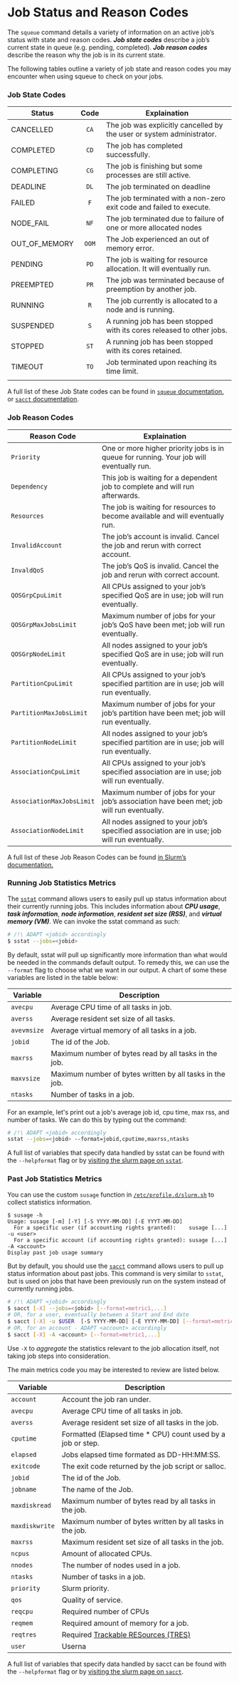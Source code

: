 # Job Status and Reason Codes

The `squeue` command details a variety of information on an active
job’s status with state and reason codes. *__Job state
codes__* describe a job’s current state in queue (e.g. pending,
completed). *__Job reason codes__* describe the reason why the job is
in its current state.

The following tables outline a variety of job state and reason codes you
may encounter when using squeue to check on your jobs.

### Job State Codes

| Status        | Code  | Explaination                                                           |
| ------------- | :---: | ---------------------------------------------------------------------- |
| CANCELLED     | `CA`  | The job was explicitly cancelled by the user or system administrator.  |
| COMPLETED     | `CD`  | The job has completed successfully.                                    |
| COMPLETING    | `CG`  | The job is finishing but some processes are still active.              |
| DEADLINE      | `DL`  | The job terminated on deadline                                         |
| FAILED        | `F`   | The job terminated with a non-zero exit code and failed to execute.    |
| NODE_FAIL     | `NF`  | The job terminated due to failure of one or more allocated nodes       |
| OUT_OF_MEMORY | `OOM` | The Job experienced an out of memory error.                            |
| PENDING       | `PD`  | The job is waiting for resource allocation. It will eventually run.    |
| PREEMPTED     | `PR`  | The job was terminated because of preemption by another job.           |
| RUNNING       | `R`   | The job currently is allocated to a node and is running.               |
| SUSPENDED     | `S`   | A running job has been stopped with its cores released to other jobs.  |
| STOPPED       | `ST`  | A running job has been stopped with its cores retained.                |
| TIMEOUT       | `TO`  | Job terminated upon reaching its time limit.                           |
|               |       |                                                                        |

A full list of these Job State codes can be found in [`squeue`
documentation.](https://slurm.schedmd.com/squeue.html#lbAG) or [`sacct` documentation](https://slurm.schedmd.com/sacct.html#lbAG).

### Job Reason Codes

| Reason Code               | Explaination                                                                                |
| ------------------------  | ------------------------------------------------------------------------------------------- |
| `Priority`                | One or more higher priority jobs is in queue for running. Your job will eventually run.     |
| `Dependency`              | This job is waiting for a dependent job to complete and will run afterwards.                |
| `Resources`               | The job is waiting for resources to become available and will eventually run.               |
| `InvalidAccount`          | The job’s account is invalid. Cancel the job and rerun with correct account.                |
| `InvaldQoS`               | The job’s QoS is invalid. Cancel the job and rerun with correct account.                    |
| `QOSGrpCpuLimit`          | All CPUs assigned to your job’s specified QoS are in use; job will run eventually.          |
| `QOSGrpMaxJobsLimit`      | Maximum number of jobs for your job’s QoS have been met; job will run eventually.           |
| `QOSGrpNodeLimit`         | All nodes assigned to your job’s specified QoS are in use; job will run eventually.         |
| `PartitionCpuLimit`       | All CPUs assigned to your job’s specified partition are in use; job will run eventually.    |
| `PartitionMaxJobsLimit`   | Maximum number of jobs for your job’s partition have been met; job will run eventually.     |
| `PartitionNodeLimit`      | All nodes assigned to your job’s specified partition are in use; job will run eventually.   |
| `AssociationCpuLimit`     | All CPUs assigned to your job’s specified association are in use; job will run eventually.  |
| `AssociationMaxJobsLimit` | Maximum number of jobs for your job’s association have been met; job will run eventually.   |
| `AssociationNodeLimit`    | All nodes assigned to your job’s specified association are in use; job will run eventually. |

A full list of these Job Reason Codes can be found [in Slurm’s
documentation.](https://slurm.schedmd.com/squeue.html#lbAF)

### Running Job Statistics Metrics

The [`sstat`](https://slurm.schedmd.com/sstat.html) command allows users to
easily pull up status information about their currently running jobs.
This includes information about *__CPU usage__*,
*__task information__*, *__node information__*, *__resident set size
(RSS)__*, and *__virtual memory (VM)__*. We can invoke the sstat
command as such:

```bash
# /!\ ADAPT <jobid> accordingly
$ sstat --jobs=<jobid>
```

By default, sstat will pull up significantly more information than
what would be needed in the commands default output. To remedy this,
we can use the `--format` flag to choose what we want in our
output. A chart of some these variables are listed in the table below:

| __Variable__ | __Description__                                          |
| ------------ | -------------------------------------------------------- |
| `avecpu`     | Average CPU time of all tasks in job.                    |
| `averss`     | Average resident set size of all tasks.                  |
| `avevmsize`  | Average virtual memory of all tasks in a job.            |
| `jobid`      | The id of the Job.                                       |
| `maxrss`     | Maximum number of bytes read by all tasks in the job.    |
| `maxvsize`   | Maximum number of bytes written by all tasks in the job. |
| `ntasks`     | Number of tasks in a job.                                |

For an example, let's print out a job's average job id, cpu time, max
rss, and number of tasks. We can do this by typing out the command:

```bash
# /!\ ADAPT <jobid> accordingly
sstat --jobs=<jobid> --format=jobid,cputime,maxrss,ntasks
```

A full list of variables that specify data handled by sstat can be
found with the `--helpformat` flag or by [visiting the slurm page on
`sstat`](https://slurm.schedmd.com/sstat.html).


### Past Job Statistics Metrics

You can use the custom `susage` function in [`/etc/profile.d/slurm.sh`](https://github.com/ULHPC/tools/blob/master/slurm/profile.d/slurm.sh) to collect statistics information.

```console
$ susage -h
Usage: susage [-m] [-Y] [-S YYYY-MM-DD] [-E YYYT-MM-DD]
  For a specific user (if accounting rights granted):    susage [...] -u <user>
  For a specific account (if accounting rights granted): susage [...] -A <account>
Display past job usage summary
```

But by default, you should use the
[`sacct`](https://slurm.schedmd.com/sacct.html) command allows users to pull up
status information about past jobs.
This command is very similar to `sstat`, but is used on jobs
that have been previously run on the system instead of currently
running jobs.

```bash
# /!\ ADAPT <jobid> accordingly
$ sacct [-X] --jobs=<jobid> [--format=metric1,...]
# OR, for a user, eventually between a Start and End date
$ sacct [-X] -u $USER  [-S YYYY-MM-DD] [-E YYYY-MM-DD] [--format=metric1,...]
# OR, for an account - ADAPT <account> accordingly
$ sacct [-X] -A <account> [--format=metric1,...]
```

Use `-X` to _aggregate_ the statistics relevant to the job allocation itself, not
taking job steps into consideration.


The main metrics code you may be interested to review are listed below.

| Variable       | Description                                                                 |
|----------------|-----------------------------------------------------------------------------|
| `account`      | Account the job ran under.                                                  |
| `avecpu`       | Average CPU time of all tasks in job.                                       |
| `averss`       | Average resident set size of all tasks in the job.                          |
| `cputime`      | Formatted (Elapsed time * CPU) count used by a job or step.                 |
| `elapsed`      | Jobs elapsed time formated as DD-HH:MM:SS.                                  |
| `exitcode`     | The exit code returned by the job script or salloc.                         |
| `jobid`        | The id of the Job.                                                          |
| `jobname`      | The name of the Job.                                                        |
| `maxdiskread`  | Maximum number of bytes read by all tasks in the job.                       |
| `maxdiskwrite` | Maximum number of bytes written by all tasks in the job.                    |
| `maxrss`       | Maximum resident set size of all tasks in the job.                          |
| `ncpus`        | Amount of allocated CPUs.                                                   |
| `nnodes`       | The number of nodes used in a job.                                          |
| `ntasks`       | Number of tasks in a job.                                                   |
| `priority`     | Slurm priority.                                                             |
| `qos`          | Quality of service.                                                         |
| `reqcpu`       | Required number of CPUs                                                     |
| `reqmem`       | Required amount of memory for a job.                                        |
| `reqtres`      | Required [Trackable RESources (TRES)](https://slurm.schedmd.com/tres.html) |
| `user`         | Userna                                                                      |

A full list of variables that specify data handled by sacct can be
found with the `--helpformat` flag or by [visiting the slurm page on
`sacct`](https://slurm.schedmd.com/sacct.html).
